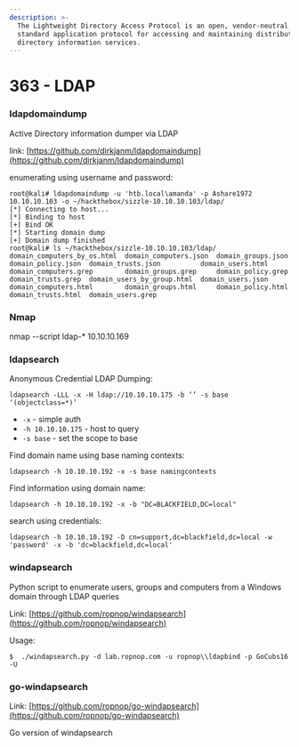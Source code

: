 ```yaml
---
description: >-
  The Lightweight Directory Access Protocol is an open, vendor-neutral, industry
  standard application protocol for accessing and maintaining distributed
  directory information services.
---
```


# 363 - LDAP

### ldapdomaindump

Active Directory information dumper via LDAP

link: [https://github.com/dirkjanm/ldapdomaindump](https://github.com/dirkjanm/ldapdomaindump)

enumerating using username and password: 

```text
root@kali# ldapdomaindump -u 'htb.local\amanda' -p Ashare1972 10.10.10.103 -o ~/hackthebox/sizzle-10.10.10.103/ldap/ 
[*] Connecting to host... 
[*] Binding to host 
[+] Bind OK 
[*] Starting domain dump 
[+] Domain dump finished 
root@kali# ls ~/hackthebox/sizzle-10.10.10.103/ldap/ 
domain_computers_by_os.html  domain_computers.json  domain_groups.json  domain_policy.json  domain_trusts.json          domain_users.html 
domain_computers.grep        domain_groups.grep     domain_policy.grep  domain_trusts.grep  domain_users_by_group.html  domain_users.json 
domain_computers.html        domain_groups.html     domain_policy.html  domain_trusts.html  domain_users.grep 
```

### Nmap

nmap --script ldap-\* 10.10.10.169 

### ldapsearch

Anonymous Credential LDAP Dumping:

`ldapsearch -LLL -x -H ldap://10.10.10.175 -b ‘’ -s base ‘(objectclass=*)’`

* `-x` - simple auth
* `-h 10.10.10.175` - host to query
* `-s base` - set the scope to base

Find domain name using base naming contexts:

`ldapsearch -h 10.10.10.192 -x -s base namingcontexts`

Find information using domain name:

`ldapsearch -h 10.10.10.192 -x -b "DC=BLACKFIELD,DC=local"`

search using credentials:

`ldapsearch -h 10.10.10.192 -D cn=support,dc=blackfield,dc=local -w 'password' -x -b 'dc=blackfield,dc=local'`

###  windapsearch

Python script to enumerate users, groups and computers from a Windows domain through LDAP queries

Link: [https://github.com/ropnop/windapsearch](https://github.com/ropnop/windapsearch)

Usage: 

```text
$  ./windapsearch.py -d lab.ropnop.com -u ropnop\\ldapbind -p GoCubs16 -U
```

### go-windapsearch

Link: [https://github.com/ropnop/go-windapsearch](https://github.com/ropnop/go-windapsearch)

Go version of windapsearch



